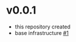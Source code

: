 # v0.0.1
- this repository created
- base infrastructure [#1](https://github.com/rapushka/FelineFellas/pull/5)
